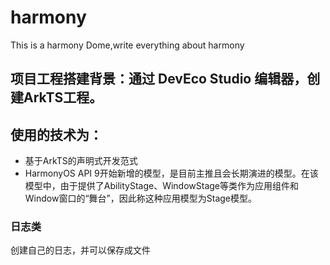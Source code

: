 # harmony
This is a harmony Dome,write everything about harmony
## 项目工程搭建背景：通过 DevEco Studio 编辑器，创建ArkTS工程。
## 使用的技术为：
- 基于ArkTS的声明式开发范式
- HarmonyOS API 9开始新增的模型，是目前主推且会长期演进的模型。在该模型中，由于提供了AbilityStage、WindowStage等类作为应用组件和Window窗口的“舞台”，因此称这种应用模型为Stage模型。
### 日志类
创建自己的日志，并可以保存成文件